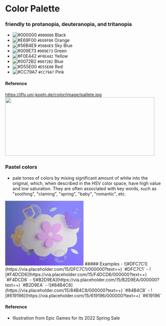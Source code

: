 
# Color Palette  
### friendly to protanopia, deuteranopia, and tritanopia   
- ![#000000](https://via.placeholder.com/15/000000/000000?text=+) `#000000` Black
- ![#E69F00](https://via.placeholder.com/15/E69F00/000000?text=+) `#E69F00` Orange
- ![#56B4E9](https://via.placeholder.com/15/56B4E9/000000?text=+) `#56B4E9` Sky Blue
- ![#009E73](https://via.placeholder.com/15/009E73/000000?text=+) `#009E73` Green
- ![#F0E442](https://via.placeholder.com/15/F0E442/000000?text=+) `#F0E442` Yellow
- ![#0072B2](https://via.placeholder.com/15/0072B2/000000?text=+) `#0072B2` Blue
- ![#D55E00](https://via.placeholder.com/15/D55E00/000000?text=+) `#D55E00` Red
- ![#CC79A7](https://via.placeholder.com/15/CC79A7/000000?text=+) `#CC79A7` Pink

#### Reference   
https://jfly.uni-koeln.de/color/image/pallete.jpg   
<img src="https://jfly.uni-koeln.de/color/image/pallete.jpg" height="188.8" width="480">  

### Pastel colors 
- pale tones of colors by mixing significant amount of white into the original, which, when described in the HSV color space, have high value and low saturation. They are often associated with key words, such as "soothing", "claming", "spring", "baby", "romantic", etc.
<img src="https://github.com/er1czz/color/blob/master/epic_spring_sale_2022.JPG" width="50%">
##### Examples
- ![#DFC7C1](https://via.placeholder.com/15/DFC7C1/000000?text=+) `#DFC7C1`
- ![#F4DCD6](https://via.placeholder.com/15/F4DCD6/000000?text=+) `#F4DCD6`
- ![#B2D9EA](https://via.placeholder.com/15/B2D9EA/000000?text=+) `#B2D9EA`
- ![#84B4C8](https://via.placeholder.com/15/84B4C8/000000?text=+) `#84B4C8`
- ![#619196](https://via.placeholder.com/15/619196/000000?text=+) `#619196`

#### Reference
- Illustration from Epic Games for its 2022 Spring Sale 
 

              
